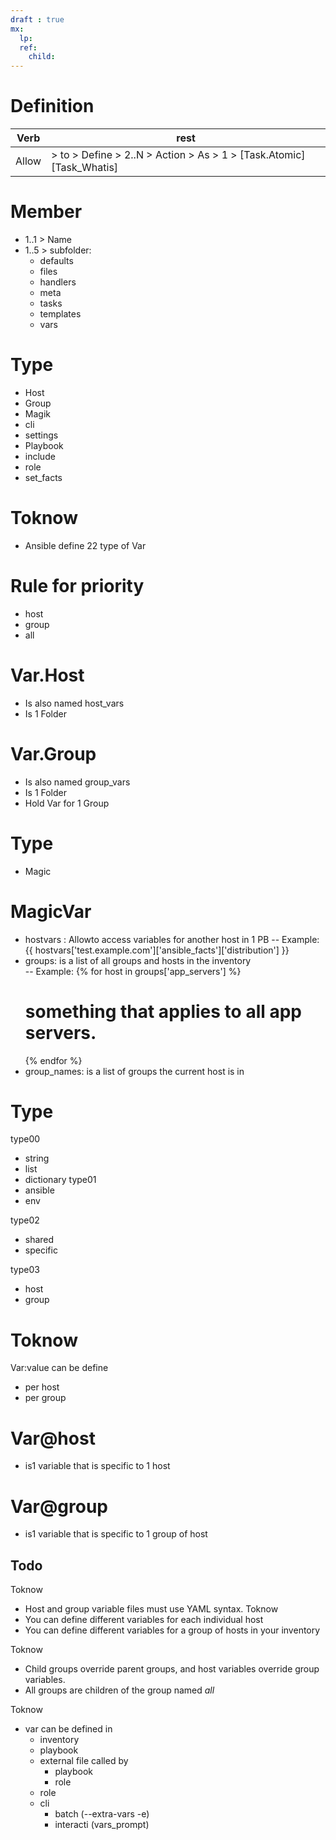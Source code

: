 ```yaml
---
draft : true
mx:  
  lp:
  ref:
    child:
---
```


# Definition
|Verb|rest|
|-|-|
|Allow| > to > Define > 2..N > Action > As > 1 > [Task.Atomic][Task_Whatis]
# Member
- 1..1 > Name
- 1..5 > subfolder:
  - defaults
  - files
  - handlers
  - meta
  - tasks
  - templates
  - vars


# Type
- Host
- Group
- Magik
- cli
- settings
- Playbook
- include
- role
- set_facts

# Toknow
- Ansible define 22 type of Var

# Rule for priority 
- host
- group
- all


# Var.Host
- Is also named host_vars
- Is 1 Folder
# Var.Group
- Is also named group_vars
- Is 1 Folder
- Hold Var for 1 Group

# Type
- Magic


# MagicVar
- hostvars : Allowto access variables for another host in 1 PB
 -- Example: {{ hostvars['test.example.com']['ansible_facts']['distribution'] }}
- groups: is a list of all groups and hosts in the inventory   
  -- Example:
  {% for host in groups['app_servers'] %}
   # something that applies to all app servers.
  {% endfor %}
- group_names:  is a list of groups the current host is in  

# Type
type00
- string
- list
- dictionary
type01
- ansible
- env

type02
- shared
- specific

type03
- host
- group


# Toknow
Var:value can be define
  - per host
  - per group

# Var@host
- is1 variable that is specific to 1 host

# Var@group
- is1 variable that is specific to 1 group of host
## Todo
Toknow
- Host and group variable files must use YAML syntax. 
Toknow
- You can define different variables for each individual host
- You can define different variables for a group of hosts in your inventory

Toknow
- Child groups override parent groups, and host variables override group variables. 
- All groups are children of the group named *all*

Toknow
- var can be defined in
  - inventory
  - playbook
  - external file called by
    -  playbook
    -  role
  - role
  - cli
    - batch     (--extra-vars -e)
    - interacti (vars_prompt)

